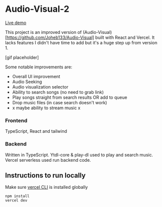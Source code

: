 # Audio-Visual-2
[Live demo](https://audio-visual-2-joheb133.vercel.app/)

This project is an improved version of (Audio-Visual)[https://github.com/Joheb133/Audio-Visual] built with React and Vercel. It lacks features I didn't have time to add but it's a huge step up from version 1.

[gif placeholder]

Some notable improvements are:
- Overall UI improvement
- Audio Seeking
- Audio visualization selector
- Ability to search songs (no need to grab link)
- Play songs straight from search results OR add to queue
- Drop music files (in case search doesn't work)
- x maybe ability to stream music x

### Frontend
TypeScript, React and tailwind

### Backend
Written in TypeScript. Ytdl-core & play-dl used to play and search music. Vercel serverless used run backend code.

## Instructions to run locally
Make sure [vercel CLI](https://vercel.com/docs/cli) is installed globally
```
npm install
vercel dev
```
